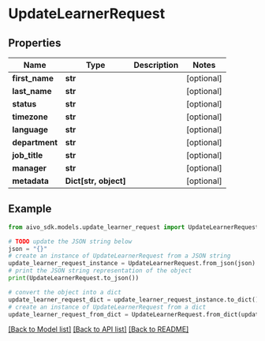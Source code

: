 # UpdateLearnerRequest

## Properties

Name | Type | Description | Notes
------------ | ------------- | ------------- | -------------
**first_name** | **str** |  | [optional]
**last_name** | **str** |  | [optional]
**status** | **str** |  | [optional]
**timezone** | **str** |  | [optional]
**language** | **str** |  | [optional]
**department** | **str** |  | [optional]
**job_title** | **str** |  | [optional]
**manager** | **str** |  | [optional]
**metadata** | **Dict[str, object]** |  | [optional]

## Example

```python
from aivo_sdk.models.update_learner_request import UpdateLearnerRequest

# TODO update the JSON string below
json = "{}"
# create an instance of UpdateLearnerRequest from a JSON string
update_learner_request_instance = UpdateLearnerRequest.from_json(json)
# print the JSON string representation of the object
print(UpdateLearnerRequest.to_json())

# convert the object into a dict
update_learner_request_dict = update_learner_request_instance.to_dict()
# create an instance of UpdateLearnerRequest from a dict
update_learner_request_from_dict = UpdateLearnerRequest.from_dict(update_learner_request_dict)
```

[[Back to Model list]](../README.md#documentation-for-models) [[Back to API list]](../README.md#documentation-for-api-endpoints) [[Back to README]](../README.md)
